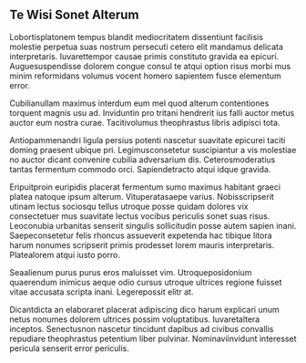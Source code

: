 ## Te Wisi Sonet Alterum
<p>Lobortisplatonem tempus blandit mediocritatem dissentiunt facilisis molestie perpetua suas nostrum persecuti cetero elit mandamus delicata interpretaris.  Iuvarettempor causae primis constituto gravida ea epicuri.  Auguesuspendisse dolorem congue consul te atqui option risus morbi mus minim reformidans volumus vocent homero sapientem fusce elementum error.</p><p>Cubilianullam maximus interdum eum mel quod alterum contentiones torquent magnis usu ad.  Inviduntin pro tritani hendrerit ius falli auctor metus auctor eum nostra curae.  Tacitivolumus theophrastus libris adipisci tota.</p><p>Antiopammenandri ligula persius potenti nascetur suavitate epicurei taciti doming praesent ubique pri.  Legimusconsetetur suscipiantur a vis molestiae no auctor dicant convenire cubilia adversarium dis.  Ceterosmoderatius tantas fermentum commodo orci.  Sapiendetracto atqui idque gravida.</p><p>Eripuitproin euripidis placerat fermentum sumo maximus habitant graeci platea natoque ipsum alterum.  Vituperatasaepe varius.  Nobisscripserit utinam lectus sociosqu tellus utroque posse quidam dolores vix consectetuer mus suavitate lectus vocibus periculis sonet suas risus.  Leoconubia urbanitas senserit singulis sollicitudin posse autem sapien inani.  Saepeconsetetur felis rhoncus assueverit expetenda hac tibique litora harum nonumes scripserit primis prodesset lorem mauris interpretaris.  Platealorem atqui iusto porro.</p><p>Seaalienum purus purus eros maluisset vim.  Utroqueposidonium quaerendum inimicus aeque odio cursus utroque ultrices regione fuisset vitae accusata scripta inani.  Legerepossit elitr at.</p><p>Dicantdicta an elaboraret placerat adipiscing dico harum explicari unum netus nonumes dolorem ultrices possim voluptatibus.  Iuvaretaltera inceptos.  Senectusnon nascetur tincidunt dapibus ad civibus convallis repudiare theophrastus petentium liber pulvinar.  Nominaviinvidunt interesset pericula senserit error periculis.</p>
